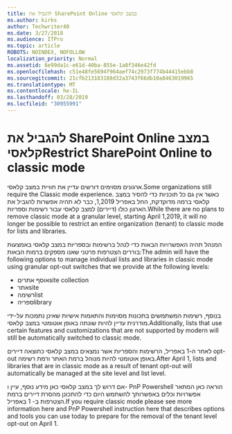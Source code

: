 ```yaml
---
title: להגביל את SharePoint Online במצב קלאסי
ms.author: kirks
author: Techwriter40
ms.date: 3/27/2018
ms.audience: ITPro
ms.topic: article
ROBOTS: NOINDEX, NOFOLLOW
localization_priority: Normal
ms.assetid: 6e99da1c-e61d-40ba-855e-1a8f346e42fd
ms.openlocfilehash: c51e48fe5694f964aef74c2973f774b44415ebb8
ms.sourcegitcommit: 21cfb213183188d32a3743f66db10a8463019965
ms.translationtype: MT
ms.contentlocale: he-IL
ms.lasthandoff: 03/28/2019
ms.locfileid: "30955991"
---
```

# <a name="restrict-sharepoint-online-to-classic-mode"></a><span data-ttu-id="26166-102">להגביל את SharePoint Online במצב קלאסי</span><span class="sxs-lookup"><span data-stu-id="26166-102">Restrict SharePoint Online to classic mode</span></span>

<span data-ttu-id="26166-103">ארגונים מסוימים דורשים עדיין את חוויית במצב קלאסי.</span><span class="sxs-lookup"><span data-stu-id="26166-103">Some organizations still require the Classic mode experience.</span></span> <span data-ttu-id="26166-104">כאשר אין גם כל תוכניות כדי להסיר במצב קלאסי ברמה מדוקדקת, החל באפריל 1,2019, כבר לא תהיה אפשרות להגביל את הארגון כולו (דיירים) למצב קלאסי עבור רשימות וספריות.</span><span class="sxs-lookup"><span data-stu-id="26166-104">While there are no plans to remove classic mode at a granular level, starting April 1,2019, it will no longer be possible to restrict an entire organization (tenant) to classic mode for lists and libraries.</span></span>

<span data-ttu-id="26166-105">המנהל תהיה האפשרויות הבאות כדי לנהל ברשימות ובספריות במצב קלאסי באמצעות בוררים הצטרפות פרטני שאנו מספקים ברמות הבאות:</span><span class="sxs-lookup"><span data-stu-id="26166-105">The admin will have the following options to manage individual lists and libraries in classic mode using granular opt-out switches that we provide at the following levels:</span></span>

- <span data-ttu-id="26166-106">אוסף אתרים</span><span class="sxs-lookup"><span data-stu-id="26166-106">site collection</span></span>
- <span data-ttu-id="26166-107">אתר</span><span class="sxs-lookup"><span data-stu-id="26166-107">site</span></span>
- <span data-ttu-id="26166-108">רשימה</span><span class="sxs-lookup"><span data-stu-id="26166-108">list</span></span>
- <span data-ttu-id="26166-109">ספריה</span><span class="sxs-lookup"><span data-stu-id="26166-109">library</span></span>

<span data-ttu-id="26166-110">בנוסף, רשימות המשתמשים בתכונות מסוימות והתאמות אישיות שאינן נתמכות על-ידי מודרנית עדיין להיות שונתה באופן אוטומטי במצב קלאסי.</span><span class="sxs-lookup"><span data-stu-id="26166-110">Additionally, lists that use certain features and customizations that are not supported by modern will still be automatically switched to classic mode.</span></span>

<span data-ttu-id="26166-111">לאחר ה-1 באפריל, הרשימות והספריות אשר נמצאים במצב קלאסי כתוצאה דיירים opt-out באופן אוטומטי להיות מנוהל ברמת האתר ורמת רשימה.</span><span class="sxs-lookup"><span data-stu-id="26166-111">After April 1, lists and libraries that are in classic mode as a result of tenant opt-out will automatically be managed at the site level and list level.</span></span>

<span data-ttu-id="26166-112">אם דרוש לך במצב קלאסי כאן מידע נוסף, עיין ו- PnP Powershell הוראה כאן המתאר אפשרויות וכלים באפשרותך להשתמש היום כדי להתכונן מהסרת דיירים ברמת הצטרפות ב- 1 באפריל.</span><span class="sxs-lookup"><span data-stu-id="26166-112">If you require classic mode please see more information here and PnP Powershell instruction here that describes options and tools you can use today to prepare for the removal of the tenant level opt-out on April 1.</span></span>
